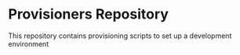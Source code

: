 # Provisioners Repository

This repository contains provisioning scripts to set up a development environment